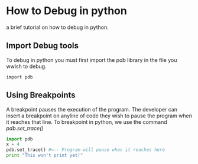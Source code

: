 # How to Debug in python
a brief tutorial on how to debug in python.

## Import Debug tools
To debug in python you must first import the *pdb* library in the file you wwish to debug.

`import pdb`
## Using Breakpoints
A breakpoint pauses the execution of the program. The developer can insert a breakpoint on anyline of code they wish to pause the program when it reaches that line. To breakpoint in python, we use the command *pdb.set_trace()*

```python
import pdb 
x = 4
pdb.set_trace() #<-- Program will pause when it reaches here
print "This won't print yet!"
```

